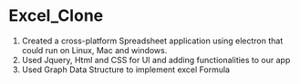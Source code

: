 # Excel_Clone
1. Created a cross-platform Spreadsheet application using electron that could run on Linux, Mac and windows.
2. Used Jquery, Html and CSS for UI and adding functionalities to our app
3. Used Graph Data Structure to implement excel Formula
